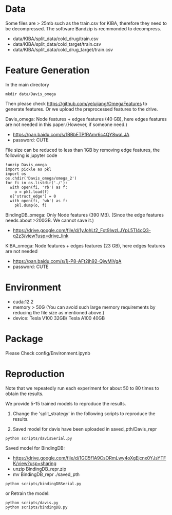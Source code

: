 # Data
Some files are > 25mb such as the train.csv for KIBA, therefore they need to be decompressed. 
The software Bandzip is recmmonded to decompress.
- data/KIBA/split_data/cold_drug/train.csv
- data/KIBA/split_data/cold_target/train.csv
- data/KIBA/split_data/cold_drug_target/train.csv


# Feature Generation

In the main directory
```commandline
mkdir data/Davis_omega
```

Then please check https://github.com/yelujiang/OmegaFeatures to generate features.
Or we upload the preprocessed features to the drive. 

Davis_omega: Node features + edges features (40 GB), here edges features are not needed in this paper.(However, if someone need.)
- https://pan.baidu.com/s/1BBbETPfRAmr6c4QY8waLJA
- password: CUTE

File size can be reduced to less than 1GB by removing edge features, the following is jupyter code
```commandline
!unzip Davis_omega
import pickle as pkl
import os
os.chdir('Davis_omega/omega_2')
for fi in os.listdir('./'):
  with open(fi, 'rb') as f:
    o = pkl.load(f)
  o['struct_edge'] = 0
  with open(fi, 'wb') as f:
    pkl.dump(o, f)
```

BindingDB_omega: Only Node features (390 MB). (Since the edge features needs about >200GB. We cannot save it.)
- https://drive.google.com/file/d/1yJohLt2_Fot9IwzLJYpL5TI4cQ3-q2z3/view?usp=drive_link

KIBA_omega: Node features + edges features (23 GB), here edges features are not needed
- https://pan.baidu.com/s/1j-P8-AFt2jh92-QjwMiVgA
- password: CUTE

# Environment
- cuda:12.2
- memory > 50G (You can avoid such large memory requirements by reducing the file size as mentioned above.)
- device: Tesla V100 32GB/ Tesla A100 40GB

# Package
Please Check config/Environment.ipynb

# Reproduction

Note that we repeatedly run each experiment for about 50 to 80 times to obtain the results.

We provide 5-15 trained models to reproduce the results.

1. Change the 'split_strategy' in the following scripts to reproduce the results.

2. Saved model for davis have been uploaded in saved_pth/Davis_repr
```commandline
python scripts/davisSerial.py
```

Saved model for BindingDB:
- https://drive.google.com/file/d/1GC5f1A9CsORmLwy4oXgEjcnx0YJsYTFK/view?usp=sharing
- unzip BindingDB_repr.zip
- mv BindingDB_repr ./saved_pth

```commandline
python scripts/bindingDBSerial.py
```

or Retrain the model:
```commandline
python scripts/davis.py
python scripts/bindingDB.py
```
